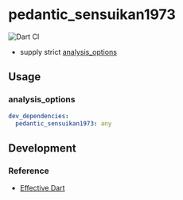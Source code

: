 # pedantic_sensuikan1973
![Dart CI](https://github.com/sensuikan1973/pedantic_sensuikan1973/workflows/Dart%20CI/badge.svg)

- supply strict [analysis_options](https://dart.dev/guides/language/analysis-options)

## Usage

### analysis_options

```pubspec.yaml
dev_dependencies:
  pedantic_sensuikan1973: any
```

## Development

### Reference

- [Effective Dart](https://dart.dev/guides/language/effective-dart)

